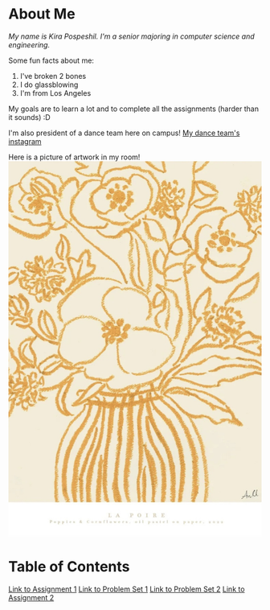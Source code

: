 # About Me
*My name is Kira Pospeshil. I'm a senior majoring in computer science and engineering.*

Some fun facts about me:
1. I've broken 2 bones
2. I do glassblowing
3. I'm from Los Angeles

My goals are to learn a lot and to complete all the assignments (harder than it sounds) :D

I'm also president of a dance team here on campus!
[My dance team's instagram](https://www.instagram.com/mitmochamoves/)

Here is a picture of artwork in my room!
![poppies](assets/la-poire-poppies-cornflower.jpeg)

# Table of Contents
[Link to Assignment 1](assignments/assignment1.md)
[Link to Problem Set 1](assignments/problemset1.md)
[Link to Problem Set 2](assignments/problemset2.md)
[Link to Assignment 2](assignments/assignment2.md)
